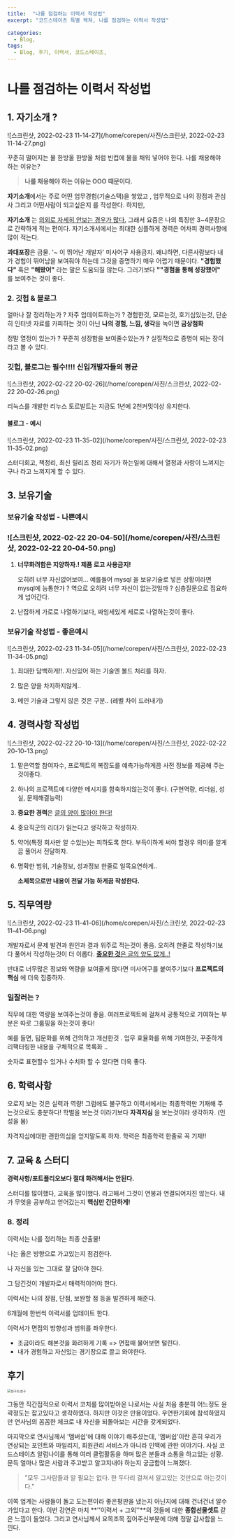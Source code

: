 ```yaml
---
title:  "나를 점검하는 이력서 작성법"
excerpt: "코드스테이츠 특별 렉쳐, 나를 점검하는 이력서 작성법"

categories:
  - Blog, 
tags:
  - Blog, 후기, 이력서, 코드스테이츠, 
---
```


# 나를 점검하는 이력서 작성법 



## 1. 자기소개 ?



![스크린샷, 2022-02-23 11-14-27](/home/corepen/사진/스크린샷, 2022-02-23 11-14-27.png)



꾸준히 떨어지는 물 한방울 한방울 처럼 빈컵에 물을 채워 넣어야 한다.  나를 채용해야 하는 이유는?



> **나를 채용해야 하는 이유는 OOO 때문이다.**



**자기소개**에서는 주로 어떤 업무경험(기술스택)을 쌓았고 , 업무적으로 나의 장점과 관심사 그리고 어떤사람이 되고싶은지 를 작성한다. 하지만,

 **자기소개** 는 <u>의외로 자세히 안보는 경우가 많다.</u> 그래서 요즘은 나의 특징만 3~4문장으로 간략하게 적는 편이다. 자기소개서에서는 최대한 심플하게 경력은 어차피 경력사항에 많이 적는다.

**과대포장**은 금물. '~ 이 뛰어난 개발자' 미사어구 사용금지. 왜냐하면,  다른사람보다 내가 경험이 뛰어남을 보여줘야 하는데 그것을 증명하기 매우 어렵기 때문이다.  **"경험했다"** 혹은 **"해봤어"**  라는 말은 도움되질 않는다.  그러기보다 **""경험을 통해 성장했어"** 를 보여주는 것이 좋다.   



### 2. 깃헙 & 블로그 

얼마나 잘 정리하는가 ? 자주 업데이트하는가 ? 경험한것, 모르는것, 호기심있는것, 단순히 인터넷 자료를 카피하는 것이 아닌 **나의 경험, 느낌, 생각**을 녹이면 **금상첨화**

정말 열정이 있는가 ? 꾸준히 성장함을 보여줄수있는가 ? 실질적으로 증명이 되는 장이라고 볼 수 있다. 



### 깃헙, 블로그는 필수!!!! 신입개발자들의 평균

![스크린샷, 2022-02-22 20-02-26](/home/corepen/사진/스크린샷, 2022-02-22 20-02-26.png)

리눅스를 개발한 리누스 토르발트는 지금도 1년에 2천커밋이상 유지한다.

#### 블로그 - 예시

![스크린샷, 2022-02-23 11-35-02](/home/corepen/사진/스크린샷, 2022-02-23 11-35-02.png)



스터디회고, 책정리, 최신 릴리즈 정리 자기가 하는일에 대해서 열정과 사랑이 느껴지는구나 라고 느껴지게 할 수 있다. 



## 3. 보유기술 

### 보유기술 작성법 - 나쁜예시

### ![스크린샷, 2022-02-22 20-04-50](/home/corepen/사진/스크린샷, 2022-02-22 20-04-50.png)

1. **너무화려함은 지양하자.! 제품 로고 사용금지!**

   오히려 너무 자신없어보여... 예를들어  mysql 을 보유기술로 넣은 상황이라면  mysql에 능통한가 ? 역으로 오히려 너무 자신이 없는것일까 ? 심층질문으로 집요하게 넘어간다.

2. 난잡하게 가로로 나열하기보다, 짜임세있게 세로로 나열하는것이 좋다. 

### 보유기술 작성법 - 좋은예시

![스크린샷, 2022-02-23 11-34-05](/home/corepen/사진/스크린샷, 2022-02-23 11-34-05.png)

1. 최대한 담백하게!!. 자신있어 하는 기술엔 볼드 처리를 하자.

2. 많은 양을 차지하지않게..

3. 메인 기술과 그렇지 않은 것은 구분.. (레벨 차이 드러내기)

   

## 4. 경력사항 작성법

![스크린샷, 2022-02-22 20-10-13](/home/corepen/사진/스크린샷, 2022-02-22 20-10-13.png)

 1. 맡은역할 참여자수, 프로젝트의 복잡도를 예측가능하게끔 사전 정보를 제공해 주는 것이좋다.

 2. 하나의 프로젝트에 다양한 메시지를 함축하지않는것이 좋다. (구현역량, 리더쉽, 성실, 문제해결능력)

 3. **중요한 경력**은 <u>글의 양이 많아야 한다!</u> 

 4. 중요직군의 리더가 읽는다고 생각하고 작성하자. 

 5. 약어(특정 회사만 알 수있는)는 피하도록 한다. 부득이하게 써야 할경우 의미를 알게끔 풀어서 전달하자. 

 6. 명확한 범위, 기술정보, 성과정보 한줄로 일목요연하게..

    **소제목으로만 내용이 전달 가능 하게끔 작성한다.**

    

## 5. 직무역량

![스크린샷, 2022-02-23 11-41-06](/home/corepen/사진/스크린샷, 2022-02-23 11-41-06.png)

개발자로서 문제 발견과 원인과 결과 위주로 적는것이 좋음. 오히려 한줄로 작성하기보다 풀어서 작성하는것이 더 이롭다. <u>**중요한 것**은 글의 양도 많게..!</u>

반대로 너무많은 정보와 역량을 보여줄게 많다면 미사어구를 붙여주기보다 **프로젝트의 핵심** 에 더욱 집중하자. 

### 일잘러는 ?

직무에 대한 역량을 보여주는것이 좋음. 여러프로젝트에 걸쳐서 공통적으로 기여하는 부분은 따로 그룹핑을 하는것이 좋다!

예를 들면, 팀문화를 위해 건의하고 개선한것 . 업무 효율화를 위해 기여한것, 꾸준하게 리팩터링한 내용을 구체적으로 목록화 ..

숫자로 표현할수 있거나 수치화 할 수 있다면 더욱 좋다.



## 6. 학력사항 

오로지 보는 것은 실력과 역량! 그럼에도 불구하고 이력서에서는 최종학력만 기재해 주는것으로도 충분하다! 학벌을 보는것 이라기보다 **자격지심** 을 보는것이라 생각하자. (인성을 봄)



자격지심에대한 괜한의심을 얻지말도록 하자. 학력은 최종학력 한줄로 꼭 기재!!



## 7. 교육 & 스터디

**경력사항/포트폴리오보다 절대 화려해서는 안된다.**

스터디를 많이했다, 교육을 많이했다. 라고해서 그것이 연봉과 연결되어지진 않는다.  내가 무엇을 공부하고 얻어갔는지 **핵심만 간단하게!**



### 8. 정리

이력서는 나를 정리하는 최종 산출물!

나는 옳은 방향으로 가고있는지 점검한다. 

나 자신을 있는 그대로 잘 담아야 한다.

그 담긴것이 개발자로서 매력적이어야 한다. 

이력서는 나의 장점, 단점, 보완할 점 등을 발견하게 해준다. 

6개월에 한번씩 이력서를 업데이트 한다. 

이력서가 면접의 방향성과 범위를 좌우한다.



* 조금이라도 해본것을 화려하게 기록 => 면접때 물어보면 털린다.
* 내가 경험하고 자신있는 경기장으로 끌고 와야한다.



## 후기

<img src="http://image.yes24.com/goods/69761251/XL" alt="친구의 친구" style="zoom:50%;" />



그동안 직간접적으로 이력서 코치를 많이받아온 나로서는 사실 처음 충분히 어느정도 윤곽정도는 잡고있다고 생각하였다. 하지만 이것은 만용이었다. 우연한기회에 참석하였지만 연사님의 꼼꼼한 체크로 내 자신을 되돌아보는 시간을 갖게되었다. 



마지막으로 연사님께서 '멤버쉽'에 대해 이야기 해주셨는데, '멤버쉽'이란 흔히 우리가 연상되는 포인트와 마일리지, 회원관리 서비스가 아니라 인맥에 관한 이야기다.  사실 코드스테이츠 알럼나이를 통해 여러 클럽활동을 하며 많은 분들과 소통을 하고있는 상황. 문득 얼마나 많은 사람과 주고받고 알고지내야 하는지 궁금함이 느껴졌다. 



> "모두 그사람들과 알 필요는 없다. 한 두다리 걸쳐서 알고있는 것만으로 아는것이다."
>



이쪽 업계는 사람들이 돌고 도는편이라 좋은평판을 냈는지 아닌지에 대해 건너건너 알수가있다고 한다. 이번 강연은 마치 **''이력서 + 그외''**의 것들에 대한 **종합선물셋트** 같은 느낌이 들었다. 그리고 연사님께서 요목조목 짚어주신부분에 대해 정말 감사함을 느낀다. 







